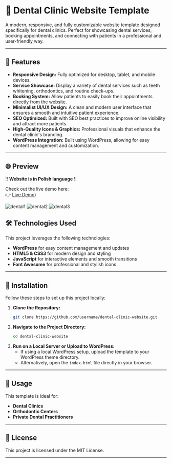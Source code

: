 # 🦷 Dental Clinic Website Template

A modern, responsive, and fully customizable website template designed specifically for dental clinics. Perfect for showcasing dental services, booking appointments, and connecting with patients in a professional and user-friendly way.

---

## 🚀 Features

- **Responsive Design:** Fully optimized for desktop, tablet, and mobile devices.  
- **Service Showcase:** Display a variety of dental services such as teeth whitening, orthodontics, and routine check-ups.  
- **Booking System:** Allow patients to easily book their appointments directly from the website.  
- **Minimalist UI/UX Design:** A clean and modern user interface that ensures a smooth and intuitive patient experience.  
- **SEO Optimized:** Built with SEO best practices to improve online visibility and attract more patients.  
- **High-Quality Icons & Graphics:** Professional visuals that enhance the dental clinic's branding.  
- **WordPress Integration:** Built using WordPress, allowing for easy content management and customization.

---

## 🌐 Preview  

‼️ **Website is in Polish language** ‼️

Check out the live demo here:  
👉 [Live Demo](https://bentorinni.github.io/Dentist/))  

![dental1](https://github.com/user-attachments/assets/dental1)
![dental2](https://github.com/user-attachments/assets/dental2)
![dental3](https://github.com/user-attachments/assets/dental3)

## 🛠️ Technologies Used

This project leverages the following technologies:

- **WordPress** for easy content management and updates  
- **HTML5 & CSS3** for modern design and styling  
- **JavaScript** for interactive elements and smooth transitions  
- **Font Awesome** for professional and stylish icons  

---

## 📂 Installation

Follow these steps to set up this project locally:

1. **Clone the Repository:**  
   ```bash
   git clone https://github.com/username/dental-clinic-website.git
   ```
2. **Navigate to the Project Directory:**  
   ```bash
   cd dental-clinic-website
   ```
3. **Run on a Local Server or Upload to WordPress:**  
   - If using a local WordPress setup, upload the template to your WordPress theme directory.  
   - Alternatively, open the `index.html` file directly in your browser.

---

## 💼 Usage

This template is ideal for:

- **Dental Clinics**  
- **Orthodontic Centers**  
- **Private Dental Practitioners**  

---

## 📄 License

This project is licensed under the MIT License.

---

